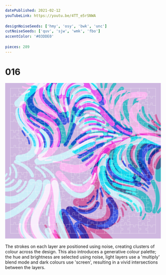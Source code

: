 ```yaml
---
datePublished: 2021-02-12
youTubeLink: https://youtu.be/4TT_e5rSNWA

designNoiseSeeds: ['hmy', 'osy', 'bwk', 'unc']
cutNoiseSeeds: ['quv', 'sjw', 'wmk', 'fbo']
accentColor: '#03DDE0'

pieces: 289
---
```


# 016

![canvas](result/016_hmy-osy-bwk-unc_quv-sjw-wmk-fbo.png?raw=true)

The strokes on each layer are positioned using noise, creating clusters of colour across the design. This also introduces a generative colour palette; the hue and brightness are selected using noise, light layers use a 'multiply' blend mode and dark colours use 'screen', resulting in a vivid intersections between the layers.
